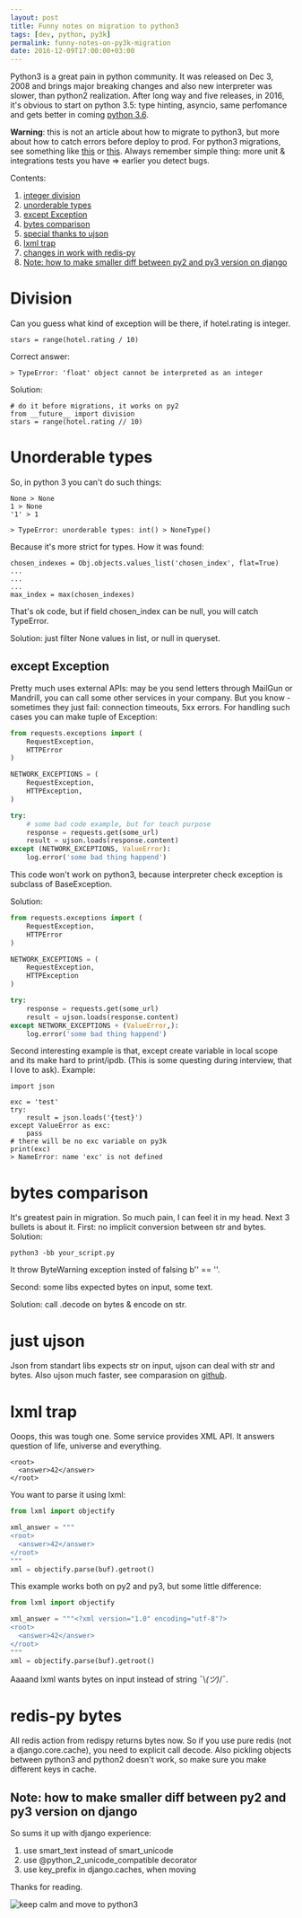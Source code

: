 ```yaml
---
layout: post
title: Funny notes on migration to python3
tags: [dev, python, py3k]
permalink: funny-notes-on-py3k-migration
date: 2016-12-09T17:00:00+03:00
---
```


Python3 is a great pain in python community. It was released on Dec 3, 2008 and brings major breaking changes and also new interpreter was slower, than python2 realization. After long way and five releases, in 2016, it's obvious to start on python 3.5: type hinting, asyncio, same perfomance and gets better in coming [python 3.6](https://docs.python.org/3.6/whatsnew/3.6.html).
<!--more-->
**Warning**: this is not an article about how to migrate to python3, but more about how to catch errors before deploy to prod.
For python3 migrations, see something like [this](https://www.toptal.com/python/python-3-is-it-worth-the-switch) or [this](http://python3porting.com/strategies.html).
Always remember simple thing: more unit & integrations tests you have => earlier you detect bugs.


Contents:

1. [integer division](#py3k-division)
2. [unorderable types](#py3k-comparations)
3. [except Exception](#py3k-except)
4. [bytes comparison](#py3k-byteswarning)
5. [special thanks to ujson](#py3k-ujson)
6. [lxml trap](#py3k-lxml)
7. [changes in work with redis-py](#py3k-redispy)
8. [Note: how to make smaller diff between py2 and py3 version on django](#py3k-django)



# <a name="py3k-division"></a>Division
Can you guess what kind of exception will be there,
if hotel.rating is integer.

```
stars = range(hotel.rating / 10)
```

Correct answer:

```
> TypeError: 'float' object cannot be interpreted as an integer
```

Solution:

```
# do it before migrations, it works on py2
from __future__ import division
stars = range(hotel.rating // 10)
```


# <a name="py3k-comparations"></a>Unorderable types
So, in python 3 you can't do such things:

```
None > None
1 > None
'1' > 1

> TypeError: unorderable types: int() > NoneType()
```

Because it's more strict for types. How it was found:

```
chosen_indexes = Obj.objects.values_list('chosen_index', flat=True)
...
...
...
max_index = max(chosen_indexes)
```

That's ok code, but if field chosen_index can be null, you will catch TypeError.

Solution: just filter None values in list, or null in queryset.

## <a name="py3k-except"></a>except Exception
Pretty much uses external APIs: may be you send letters through MailGun or Mandrill, you can call some other services in your company.
But you know - sometimes they just fail: connection timeouts, 5xx errors.
For handling such cases you can make tuple of Exception:

```python
from requests.exceptions import (
    RequestException,
    HTTPError
)

NETWORK_EXCEPTIONS = (
    RequestException,
    HTTPException,
)

try:
    # some bad code example, but for teach purpose
    response = requests.get(some_url)
    result = ujson.loads(response.content)
except (NETWORK_EXCEPTIONS, ValueError):
    log.error('some bad thing happend')
```

This code won't work on python3, because interpreter check exception is subclass of BaseException.

Solution:

```python
from requests.exceptions import (
    RequestException,
    HTTPError
)

NETWORK_EXCEPTIONS = (
    RequestException,
    HTTPException
)

try:
    response = requests.get(some_url)
    result = ujson.loads(response.content)
except NETWORK_EXCEPTIONS + (ValueError,):
    log.error('some bad thing happend')
```

Second interesting example is that, except create variable in local scope and its make hard to print/ipdb. (This is some questing during interview, that I love to ask).
Example:

```
import json

exc = 'test'
try:
    result = json.loads('{test}')
except ValueError as exc:
    pass
# there will be no exc variable on py3k
print(exc)
> NameError: name 'exc' is not defined
```

# <a name="py3k-byteswarning"></a>bytes comparison
It's greatest pain in migration. So much pain, I can feel it in my head.
Next 3 bullets is about it.
First: no implicit conversion between str and bytes.
Solution:

```
python3 -bb your_script.py
```

It throw ByteWarning exception insted of falsing b'' == ''.

Second: some libs expected bytes on input, some text.

Solution: call .decode on bytes & encode on str.

# <a name="py3k-ujson"></a>just ujson
Json from standart libs expects str on input, ujson can deal with str and bytes.
Also ujson much faster, see comparasion on [github](https://github.com/esnme/ultrajson#benchmarks).

# <a name="py3k-lxml"></a>lxml trap
Ooops, this was tough one. Some service provides XML API.
It answers question of life, universe and everything.

```
<root>
  <answer>42</answer>
</root>
```

You want to parse it using lxml:

```python
from lxml import objectify

xml_answer = """
<root>
  <answer>42</answer>
</root>
"""
xml = objectify.parse(buf).getroot()
```

This example works both on py2 and py3, but some little difference:

```python
from lxml import objectify

xml_answer = """<?xml version="1.0" encoding="utf-8"?>
<root>
  <answer>42</answer>
</root>
"""
xml = objectify.parse(buf).getroot()
```
Aaaand lxml wants bytes on input instead of string ¯\\_(ツ)_/¯.


# <a name="py3k-redispy"></a>redis-py bytes
All redis action from redispy returns bytes now. So if you use pure redis (not a django.core.cache), you need to explicit call decode. Also pickling objects between python3 and python2 doesn't work, so make sure you make different keys in cache.

## <a name="py3k-django"></a>Note: how to make smaller diff between py2 and py3 version on django
So sums it up with django experience:

1. use smart_text instead of smart_unicode
2. use @python_2_unicode_compatible decorator
3. use key_prefix in django.caches, when moving

Thanks for reading.

![keep calm and move to python3](/images/move-to-py3k.png)
